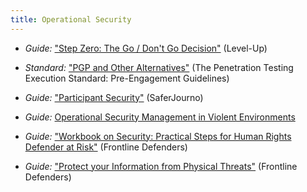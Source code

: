 ```yaml
---
title: Operational Security
---
```


  * *Guide:* ["Step Zero: The Go / Don't Go Decision"](https://www.level-up.cc/before-an-event/planning-your-training-event/) (Level-Up)

  * *Standard:* ["PGP and Other Alternatives"](http://www.pentest-standard.org/index.php/Pre-engagement#PGP_and_Other_Alternatives) (The Penetration Testing Execution Standard: Pre-Engagement Guidelines)

  * *Guide:* ["Participant Security"](https://saferjourno.org) (SaferJourno)

  * *Guide:* [Operational Security Management in Violent Environments](http://www.odihpn.org/index.php?option=com_k2&view=item&layout=item&id=3159)

  * *Guide:* ["Workbook on Security: Practical Steps for Human Rights Defender at Risk"](https://www.frontlinedefenders.org/en/resource-publication/workbook-security-practical-steps-human-rights-defenders-risk) (Frontline Defenders)

  * *Guide:* ["Protect your Information from Physical Threats"](https://securityinabox.org/en/guide/physical) (Frontline Defenders)

